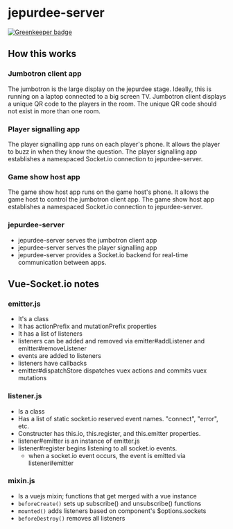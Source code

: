 # jepurdee-server

[![Greenkeeper badge](https://badges.greenkeeper.io/insanity54/jepurdee-server.svg)](https://greenkeeper.io/)


## How this works

### Jumbotron client app

The jumbotron is the large display on the jepurdee stage. Ideally, this is running on a laptop connected to a big screen TV. Jumbotron client displays a unique QR code to the players in the room. The unique QR code should not exist in more than one room.

### Player signalling app

The player signalling app runs on each player's phone. It allows the player to buzz in when they know the question. The player signalling app establishes a namespaced Socket.io connection to jepurdee-server.

### Game show host app

The game show host app runs on the game host's phone. It allows the game host to control the jumbotron client app. The game show host app establishes a namespaced Socket.io connection to jepurdee-server.

### jepurdee-server

* jepurdee-server serves the jumbotron client app
* jepurdee-server serves the player signalling app
* jepurdee-server provides a Socket.io backend for real-time communication between apps.


## Vue-Socket.io notes

### emitter.js

* It's a class
* It has actionPrefix and mutationPrefix properties
* It has a list of listeners
* listeners can be added and removed via emitter#addListener and emitter#removeListener
* events are added to listeners
* listeners have callbacks
* emitter#dispatchStore dispatches vuex actions and commits vuex mutations

### listener.js

* Is a class
* Has a list of static socket.io reserved event names. "connect", "error", etc.
* Constructer has this.io, this.register, and this.emitter properties.
* listener#emitter is an instance of emitter.js
* listener#register begins listening to all socket.io events.
  * when a socket.io event occurs, the event is emitted via listener#emitter


### mixin.js

* Is a vuejs mixin; functions that get merged with a vue instance
* `beforeCreate()` sets up subscribe() and unsubscribe() functions
* `mounted()` adds listeners based on component's $options.sockets
* `beforeDestroy()` removes all listeners
